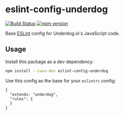 eslint-config-underdog
======================
[![Build Status](https://travis-ci.org/underdogio/eslint-config-underdog.svg?branch=master)](https://travis-ci.org/underdogio/eslint-config-underdog)
[![npm version](https://badge.fury.io/js/eslint-config-underdog.svg)](http://badge.fury.io/js/eslint-config-underdog)

Base [ESLint](http://eslint.org/) config for Underdog.io's JavaScript code.

## Usage
Install this package as a dev dependency:

```bash
npm install --save-dev eslint-config-underdog
```

Use this config as the base for your `eslintrc` config:

```
{
  "extends: "underdog",
  "rules": {
  }
}
```
